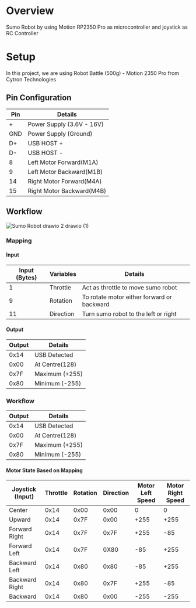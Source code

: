 # Overview

Sumo Robot by using Motion RP2350 Pro as microcontroller and joystick as RC Controller

# Setup

In this project, we are using Robot Battle (500g) - Motion 2350 Pro from Cytron Technologies

## Pin Configuration

| Pin | Details                  |
|-----|--------------------------|
| +   | Power Supply (3.6V - 16V)|
| GND | Power Supply (Ground)    |
| D+  | USB HOST +               |
| D-  | USB HOST -               |
| 8   | Left Motor Forward(M1A)  |
| 9   | Left Motor Backward(M1B) |
| 14  | Right Motor Forward(M4A) |
| 15  | Right Motor Backward(M4B)|

## Workflow
![Sumo Robot drawio 2 drawio (1)](https://github.com/user-attachments/assets/4610c61e-daff-46e2-894c-34433b60239a)

### Mapping

#### Input
| Input (Bytes) | Variables | Details                                   |
|---------------|-----------|-----------------------------------        |
|   1           | Throttle  | Act as throttle to move sumo robot        |
|   9           | Rotation  | To rotate motor either forward or backward|
|   11          | Direction | Turn sumo robot to the left or right      |

#### Output
| Output | Details                  |
|-----   |--------------------------|
| 0x14   | USB Detected             |
| 0x00   | At Centre(128)           |
| 0x7F   | Maximum (+255)           |
| 0x80   | Minimum (-255)           |

### Workflow

| Output | Details                  |
|-----   |--------------------------|
| 0x14   | USB Detected             |
| 0x00   | At Centre(128)           |
| 0x7F   | Maximum (+255)           |
| 0x80   | Minimum (-255)           |

#### Motor State Based on Mapping

| Joystick (Input) | Throttle | Rotation | Direction | Motor Left Speed  | Motor Right Speed |
| -----------------| -------- | -------- | --------- | ------------------| ----------------- |
| Center           | 0x14     | 0x00     | 0x00      | 0                 | 0                 |
| Upward           | 0x14     | 0x7F     | 0x00      | +255              | +255              |
| Forward Right    | 0x14     | 0x7F     | 0x7F      | +255              | -85               |
| Forward Left     | 0x14     | 0x7F     | 0X80      | -85               | +255              |
| Backward Left    | 0x14     | 0x80     | 0x80      | -85               | +255              |
| Backward Right   | 0x14     | 0x80     | 0x7F      | +255              | -85               |
| Backward         | 0x14     | 0x80     | 0x00      | -255              | -255              |
